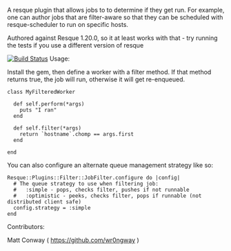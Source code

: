 A resque plugin that allows jobs to to determine if they get run.  For example, one can author jobs that are filter-aware so that they can be scheduled with resque-scheduler to run on specific hosts.

Authored against Resque 1.20.0, so it at least works with that - try running the tests if you use a different version of resque

[![Build Status](https://secure.travis-ci.org/wr0ngway/resque-filter.png)](http://travis-ci.org/wr0ngway/resque-filter)
Usage:

Install the gem, then define a worker with a filter method.  If that method returns true, the job will run, otherwise it will get re-enqueued.

    class MyFilteredWorker
    
      def self.perform(*args)
        puts "I ran"
      end
      
      def self.filter(*args)
        return `hostname`.chomp == args.first
      end
      
    end


You can also configure an alternate queue management strategy like so:

    Resque::Plugins::Filter::JobFilter.configure do |config|
      # The queue strategy to use when filtering job:
      #   :simple - pops, checks filter, pushes if not runnable
      #   :optimistic - peeks, checks filter, pops if runnable (not distributed client safe)
      config.strategy = :simple
    end

Contributors:

Matt Conway ( https://github.com/wr0ngway )

